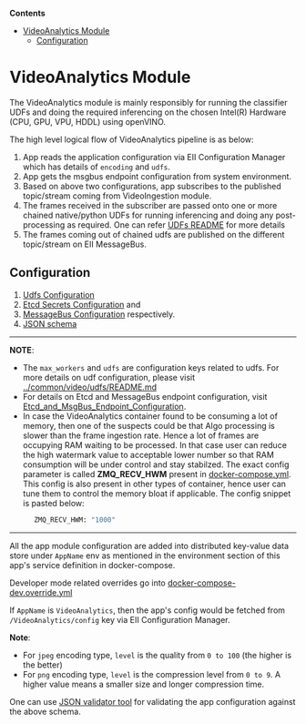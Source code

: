 **Contents**

- [VideoAnalytics Module](#videoanalytics-module)
  - [Configuration](#configuration)

# VideoAnalytics Module

The VideoAnalytics module is mainly responsibly for running the classifier UDFs
and doing the required inferencing on the chosen Intel(R) Hardware
(CPU, GPU, VPU, HDDL) using openVINO.

The high level logical flow of VideoAnalytics pipeline is as below:

1. App reads the application configuration via EII Configuration Manager which
   has details of `encoding` and `udfs`.
2. App gets the msgbus endpoint configuration from system environment.
3. Based on above two configurations, app subscribes to the published topic/stream
   coming from VideoIngestion module.
4. The frames received in the subscriber are passed onto one or more chained
   native/python UDFs for running inferencing and doing any post-processing as
   required. One can refer [UDFs README](../common/video/udfs/README.md) for more details
5. The frames coming out of chained udfs are published on the different topic/stream
   on EII MessageBus.

## Configuration

1. [Udfs Configuration](../common/video/udfs/README.md)
2. [Etcd Secrets Configuration](../Etcd_Secrets_Configuration.md) and
3. [MessageBus Configuration](../common/libs/ConfigMgr/README.md#interfaces) respectively.
4. [JSON schema](schema.json)

---
**NOTE**:

* The `max_workers` and `udfs` are configuration keys related to udfs.
  For more details on udf configuration, please visit
  [../common/video/udfs/README.md](../common/video/udfs/README.md)
* For details on Etcd and MessageBus endpoint configuration, visit
  [Etcd_and_MsgBus_Endpoint_Configuration](../Etcd_and_MsgBus_Endpoint_Configuration.md).
* In case the VideoAnalytics container found to be consuming a lot of memory, then one of the suspects could be that Algo processing is slower than the frame ingestion rate. Hence a lot of frames are occupying RAM waiting to be processed. In that case user can reduce the high watermark value to acceptable lower number so that RAM consumption will be under control and stay stabilzed. The exact config parameter is called **ZMQ_RECV_HWM** present in [docker-compose.yml](../build/docker-compose.yml). This config is also present in other types of container, hence user can tune them to control the memory bloat if applicable. The config snippet is pasted below:
```bash
      ZMQ_RECV_HWM: "1000"
```
---

All the app module configuration are added into distributed
key-value data store under `AppName` env as mentioned in the
environment section of this app's service definition in docker-compose.

Developer mode related overrides go into [docker-compose-dev.override.yml](./docker-compose-dev.override.yml)

If `AppName` is `VideoAnalytics`, then the app's config would be fetched from
`/VideoAnalytics/config` key via EII Configuration Manager.

**Note**:

* For `jpeg` encoding type, `level` is the quality from `0 to 100` (the higher is the better)
* For `png` encoding type, `level` is the compression level from `0 to 9`. A higher value means a smaller size and longer compression time.

One can use [JSON validator tool](https://www.jsonschemavalidator.net/) for
validating the app configuration against the above schema.
